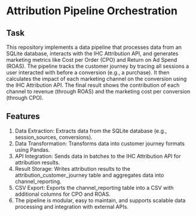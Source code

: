 # Attribution Pipeline Orchestration

## Task

This repository implements a data pipeline that processes data from an SQLite database, interacts with the IHC Attribution API, and generates marketing metrics like Cost per Order (CPO) and Return on Ad Spend (ROAS).
The pipeline tracks the customer journey by tracing all sessions a user interacted with before a conversion (e.g., a purchase). It then calculates the impact of each marketing channel on the conversion using the IHC Attribution API. The final result shows the contribution of each channel to revenue (through ROAS) and the marketing cost per conversion (through CPO).


## Features


1. Data Extraction: Extracts data from the SQLite database (e.g., session_sources, conversions).
2. Data Transformation: Transforms data into customer journey formats using Pandas.
3. API Integration: Sends data in batches to the IHC Attribution API for attribution results.
4. Result Storage: Writes attribution results to the attribution_customer_journey table and aggregates data into channel_reporting.
5. CSV Export: Exports the channel_reporting table into a CSV with additional columns for CPO and ROAS.
6. The pipeline is modular, easy to maintain, and supports scalable data processing and integration with external APIs.
